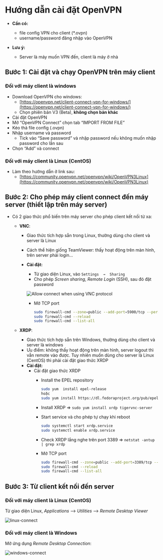 ﻿# Hướng dẫn cài đặt OpenVPN

-   **Cần có:**
    - 	file  config  VPN  cho  client  (\*.ovpn)
    - 	username/password  đăng  nhập  vào  OpenVPN

-	**Lưu ý:**
    -   Server là máy muốn VPN đến, client là máy ở nhà

## Bước 1: Cài  đặt  và  chạy  OpenVPN trên máy client

### Đối với máy client là windows

-   Download OpenVPN cho windows:
	-	[https://openvpn.net/client-connect-vpn-for-windows/](https://openvpn.net/client-connect-vpn-for-windows/)
    -	Chọn phiên bản V3 (Beta), **không  chọn bản khác**
-   Cài đặt OpenVPN
-   Mở  “OpenVPN  Connect” chọn  tab  “IMPORT FROM  FILE”
-   Kéo thả file config (.ovpn)
-   Nhập  username và password
	-	Tick vào “Save password” và nhập password nếu không muốn nhập password cho lần sau
-   Chọn “Add” và connect


### Đối với máy client là Linux (CentOS)

-	Làm theo hướng dẫn ở link sau:
	-	[https://community.openvpn.net/openvpn/wiki/OpenVPN3Linux](https://community.openvpn.net/openvpn/wiki/OpenVPN3Linux)

## Bước 2: Cho phép máy client connect đến máy server (thiết lập trên máy server)

-   Có 2 giao thức phổ biến trên máy server cho phép client kết nối từ xa:
    -   **VNC**:
    	- 	Giao thức tích hợp sẵn trong Linux, thường dùng cho client và server là Linux
    	- 	Cách thể hiện giống TeamViewer: thấy hoạt động trên màn hình, trên server phải login...
    	- 	**Cài đặt:**
		    -   Từ giao diện Linux, vào `Settings  →  Sharing`
		    -   Cho phép *Screen sharing*, *Remote Login* (SSH), sau đó đặt password

	        ![Allow connect when using VNC protocol](https://drive.google.com/uc?id=15T6a7__pYqTgB4rD239RaMsl14fI2mMa)

		    -   Mở TCP port

				```bash
				sudo firewall-cmd --zone=public --add-port=5900/tcp --permanent
				sudo firewall-cmd --reload
				sudo firewall-cmd --list-all
				```

    -   **XRDP**:
	    - 	Giao thức tích hợp sẵn trên Windows, thường dùng cho client và server là windows
	    - 	Ưu điểm: không thấy hoạt động trên màn hình, server logout thì vẫn remote vào được. Tuy nhiên muốn dùng cho server là Linux (CentOS) thì phải cài đặt giao thức XRDP
	    - 	**Cài đặt:**
		    -   Cài đặt giao thức XRDP
			    - 	Install  the  EPEL  repository

					```bash
					sudo yum  install epel-release
					hoặc
					sudo yum install https://dl.fedoraproject.org/pub/epel/epel-release-latest-7.noarch.rpm
					```

        		- 	Install XRDP => `sudo yum install xrdp tigervnc-server`
    			- 	Start service và cho phép tự chạy khi reboot

					```bash
					sudo systemctl start xrdp.service
					sudo systemctl enable xrdp.service
		            ```

			    - 	Check XRDP lắng nghe trên port 3389 => `netstat -antup | grep xrdp`
    			- 	Mở TCP port

					```bash
					sudo firewall-cmd --zone=public --add-port=3389/tcp --permanent
					sudo firewall-cmd --reload
					sudo firewall-cmd --list-all
					```

## Bước 3: Từ client kết nối đến server
### Đối với máy client là Linux (CentOS)
Từ giao diện Linux, *Applications* --> *Utilities* --> *Remote Desktop Viewer*

![linux-connect](https://drive.google.com/uc?id=1VUrf2xjfY9F7zwooS7WasI0_2qVmHJ1o)


### Đối với máy client là Windows
Mở ứng dụng *Remote Desktop Connection*:

![windows-connect](https://drive.google.com/uc?id=1EMdetg3fA7jmSRMup0Kwumk_AwjGwCjo)
